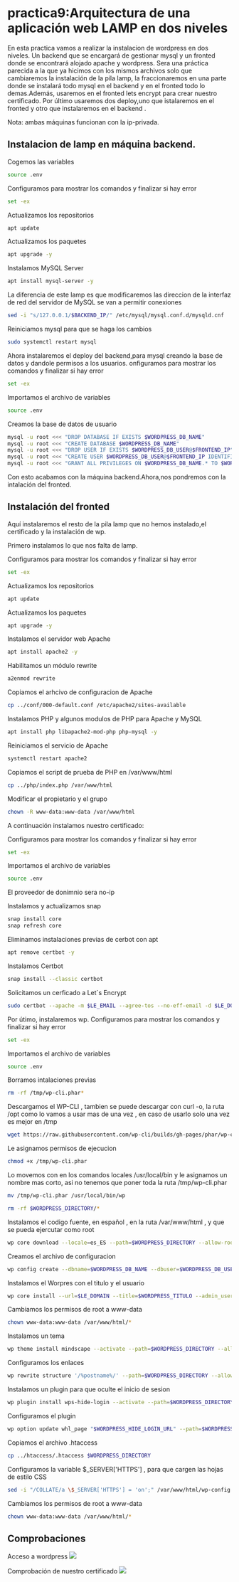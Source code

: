 # practica9:Arquitectura de una aplicación web LAMP en dos niveles


En esta practica vamos a realizar la instalacion de wordpress en dos niveles.
Un backend que se encargará de gestionar mysql y un fronted donde se encontrará alojado apache y wordpress.
Sera una práctica parecida a la que ya hicimos con los mismos archivos solo que cambiaremos la instalación de la pila lamp, la fraccionaremos en una parte donde se instalará todo mysql en el backend y en el fronted todo lo demas.Además, usaremos en el fronted lets encrypt para crear nuestro certificado. Por último usaremos dos deploy,uno que istalaremos en el fronted y otro que instalaremos en el backend .

Nota: ambas máquinas funcionan con la ip-privada.

## Instalacion de lamp en máquina backend.

Cogemos las variables

```bash
source .env
```
Configuramos para mostrar los comandos y finalizar si hay error

```bash
set -ex
```
Actualizamos los repositorios

```bash
apt update
```
Actualizamos los paquetes

```bash
apt upgrade -y
```
Instalamos MySQL Server

```bash
apt install mysql-server -y
```
La diferencia de este lamp es que modificaremos las direccion de la  interfaz de red del servidor de MySQL se van a permitir conexiones

```bash
sed -i "s/127.0.0.1/$BACKEND_IP/" /etc/mysql/mysql.conf.d/mysqld.cnf
```

Reiniciamos mysql para que se haga los cambios
```bash
sudo systemctl restart mysql
```
Ahora instalaremos el deploy del backend,para mysql creando la base de datos y dandole permisos a los usuarios.
onfiguramos para mostrar los comandos y finalizar si hay error

```bash
set -ex
```
Importamos el archivo de variables

```bash
source .env
```
Creamos  la base de datos de usuario

```bash
mysql -u root <<< "DROP DATABASE IF EXISTS $WORDPRESS_DB_NAME"
mysql -u root <<< "CREATE DATABASE $WORDPRESS_DB_NAME"
mysql -u root <<< "DROP USER IF EXISTS $WORDPRESS_DB_USER@$FRONTEND_IP"
mysql -u root <<< "CREATE USER $WORDPRESS_DB_USER@$FRONTEND_IP IDENTIFIED BY '$WORDPRESS_DB_PASSWORD'"
mysql -u root <<< "GRANT ALL PRIVILEGES ON $WORDPRESS_DB_NAME.* TO $WORDPRESS_DB_USER@$FRONTEND_IP"
```

Con esto acabamos con la máquina backend.Ahora,nos pondremos con la intalación del fronted.
## Instalación del fronted
Aquí instalaremos el resto de la pila lamp que no hemos instalado,el certificado y la instalación de wp.

Primero instalamos lo que nos falta de lamp.

Configuramos para mostrar los comandos y finalizar si hay error
```bash
set -ex
```
Actualizamos los repositorios
```bash
apt update
```
Actualizamos los paquetes
```bash
apt upgrade -y
```
Instalamos el servidor web Apache
```bash
apt install apache2 -y
```
Habilitamos un módulo rewrite
```bash
a2enmod rewrite
```
Copiamos el arhcivo de configuracion de Apache
```bash
cp ../conf/000-default.conf /etc/apache2/sites-available
```
Instalamos PHP y algunos modulos de PHP para Apache y MySQL
```bash
apt install php libapache2-mod-php php-mysql -y
```
Reiniciamos el servicio de Apache
```bash
systemctl restart apache2
```
Copiamos el script de prueba de PHP en /var/www/html
```bash
cp ../php/index.php /var/www/html
```
Modificar el propietario y el grupo
```bash
chown -R www-data:www-data /var/www/html
```
A continuación instalamos nuestro certificado:

Configuramos para mostrar los comandos y finalizar si hay error
```bash
set -ex
```

Importamos el archivo de variables

```bash
source .env
```
El proveedor de donimnio sera no-ip

Instalamos y actualizamos snap

```bash
snap install core
snap refresh core
```
Eliminamos instalaciones previas de cerbot con apt

```bash
apt remove certbot -y
```
Instalamos Certbot

```bash
snap install --classic certbot
```
Solicitamos un cerficado a Let`s Encrypt

```bash
sudo certbot --apache -m $LE_EMAIL --agree-tos --no-eff-email -d $LE_DOMAIN --non-interactive
```

Por útimo, instalaremos wp.
Configuramos para mostrar los comandos y finalizar si hay error
```bash
set -ex
```
Importamos el archivo de variables
```bash
source .env
```
Borramos intalaciones previas

```bash
rm -rf /tmp/wp-cli.phar*
```
Descargamos el WP-CLI , tambien se puede descargar con curl -o, la ruta /opt como lo vamos a usar mas de una vez , en caso de usarlo solo una vez es mejor en /tmp

```bash
wget https://raw.githubusercontent.com/wp-cli/builds/gh-pages/phar/wp-cli.phar -P /tmp
```
Le asignamos permisos de ejecucion

```bash
chmod +x /tmp/wp-cli.phar
```

Lo movemos con en los comandos locales /usr/local/bin y le asignamos un nombre mas corto, asi no tenemos que poner toda la ruta /tmp/wp-cli.phar

```bash
mv /tmp/wp-cli.phar /usr/local/bin/wp

rm -rf $WORDPRESS_DIRECTORY/*
```
Instalamos el codigo fuente, en español , en la ruta /var/www/html , y que se pueda ejercutar como root

```bash
wp core download --locale=es_ES --path=$WORDPRESS_DIRECTORY --allow-root
```
Creamos el archivo de configuracion

```bash
wp config create --dbname=$WORDPRESS_DB_NAME --dbuser=$WORDPRESS_DB_USER --dbpass=$WORDPRESS_DB_PASSWORD --dbhost=$BACKEND_IP --path=$WORDPRESS_DIRECTORY --allow-root
```
Instalamos el Worpres con el titulo y el usuario

```bash
wp core install --url=$LE_DOMAIN --title=$WORDPRESS_TITULO --admin_user=$WORDPRESS_USER --admin_password=$WORDPRESS_PASSWORD --admin_email=$LE_EMAIL --path=$WORDPRESS_DIRECTORY --allow-root  
```
 Cambiamos los permisos de root a www-data

```bash
chown www-data:www-data /var/www/html/*
```
Instalamos un tema

```bash
wp theme install mindscape --activate --path=$WORDPRESS_DIRECTORY --allow-root
```
Configuramos los enlaces 

```bash
wp rewrite structure '/%postname%/' --path=$WORDPRESS_DIRECTORY --allow-root
```
 Instalamos un plugin para que oculte el inicio de sesion

```bash
wp plugin install wps-hide-login --activate --path=$WORDPRESS_DIRECTORY --allow-root
```
Configuramos el plugin 

```bash
wp option update whl_page "$WORDPRESS_HIDE_LOGIN_URL" --path=$WORDPRESS_DIRECTORY --allow-root
```
Copiamos el archivo .htaccess

```bash
cp ../htaccess/.htaccess $WORDPRESS_DIRECTORY
```
Configuramos la variable $_SERVER['HTTPS'] , para que cargen las hojas de estilo CSS

```bash
sed -i "/COLLATE/a \$_SERVER['HTTPS'] = 'on';" /var/www/html/wp-config.php
```

Cambiamos los permisos de root a www-data

```bash
chown www-data:www-data /var/www/html/*
```

## Comprobaciones

Acceso a wordpress
![](imagenes/111.png)

Comprobación de nuestro certificado
![](imagenes/222.png)